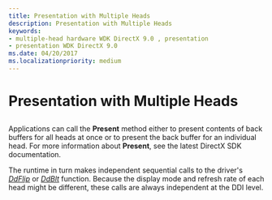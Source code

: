 ```yaml
---
title: Presentation with Multiple Heads
description: Presentation with Multiple Heads
keywords:
- multiple-head hardware WDK DirectX 9.0 , presentation
- presentation WDK DirectX 9.0
ms.date: 04/20/2017
ms.localizationpriority: medium
---
```


# Presentation with Multiple Heads


## <span id="ddk_presentation_with_multiple_heads_gg"></span><span id="DDK_PRESENTATION_WITH_MULTIPLE_HEADS_GG"></span>


Applications can call the **Present** method either to present contents of back buffers for all heads at once or to present the back buffer for an individual head. For more information about **Present**, see the latest DirectX SDK documentation.

The runtime in turn makes independent sequential calls to the driver's [*DdFlip*](/windows/win32/api/ddrawint/nc-ddrawint-pdd_surfcb_flip) or [*DdBlt*](/windows/win32/api/ddrawint/nc-ddrawint-pdd_surfcb_blt) function. Because the display mode and refresh rate of each head might be different, these calls are always independent at the DDI level.

 

